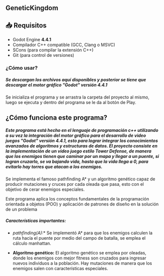 ## GeneticKingdom

## 📥 Requisitos

- Godot Engine **4.4.1**  
- Compilador C++ compatible (GCC, Clang o MSVC)  
- SCons (para compilar la extensión C++)  
- Git (para control de versiones)

### ¿Cómo usar?

##### Se  descargan los archivos aquí disponibles y posterior se tiene que descargar el motor gráfico "Godot" versión 4.4.1

Se inicializa el programa y se arrastra la carpeta del proyecto al mismo, luego se ejecuta  y dentro del programa se le da al botón de Play.

## ¿Cómo funciona este programa?
##### Este programa está hecho en el lenguaje de programación c++ utilizando a su vez la integración del motor gráfico para el desarrollo de video juegos "Godot" versión 4.4.1, esto para lograr integrar los conocimientos avanzados de algoritmos y estructuras de datos. El proyecto consiste en la implementación de un video juego estilo Tower Defense, de manera que los enemigos tienen que caminar por un mapa y llegar a un puente, si logran cruzarlo, se va bajando vida, hasta que la vida llega a 0, para evitarlo hay torres que atacan  a los enemigos.

Se implementa el famoso pathfinding A*  y un algoritmo genético capaz de producir mutaciones y cruces por cada oleada que pasa, esto con el objetivo de cerar enemigos especiales.

Este programa aplica los conceptos fundamentales de la programación orientada a objetos (POO) y aplicación de patrones de diseño en la solución de un problema

##### Características importantes:
+ **pathfinding(A*):**  Se implementó A* para que los enemigos calculen la ruta hacía el puente por medio del campo de batalla, se emplea el cálculo manhattan.

+ **Algoritmo genético:** El algoritmo genético  se emplea por oleadas, donde los enemigos con mejor fitness son cruzados para ingresar nuevos individuos a la población. Hay mutaciones de manera que los enemigos salen con características especiales.


